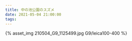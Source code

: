 ```yaml
---
title: 中の池公園のスズメ
date: 2021-05-04 21:00:00
tags:
---
```


<!-- 返事なし -->
<!-- CSS組版について分からないところは、とあるユーザーグループに質問をしています。
ただ、あまりにもつまらない質問をしてしまったせいで、今まで親切に対応してもらっていたグループのリーダーの方からの返信はありませんでした。
別の方からの返信はあったのですが、答えの内容がまた解らないというループにハマっています。
真摯に反省。とにかく戻れるところまで一旦退却。即やり直しあるのみ。
と言いつつ、乗り越えられるかやはり不安な今日このごろです。 -->

{% asset_img 210504_G9_1125499.jpg G9/leica100-400 %}